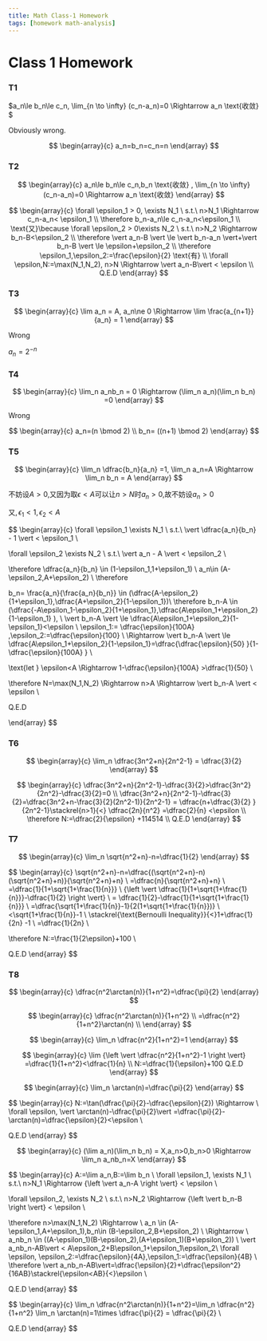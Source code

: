 ```yaml
---
title: Math Class-1 Homework
tags: [homework math-analysis]
---
```


# Class 1 Homework

### T1

<div class='cbox'>

$a_n\le b_n\le c_n, \lim_{n \to \infty} (c_n-a_n)=0  \Rightarrow a_n \text{收敛} $ 

</div>

<div class='cbox'>

Obviously wrong.

$$
\begin{array}{c}
a_n=b_n=c_n=n
\end{array}
$$

</div>


### T2

<div class='cbox'>

$$
\begin{array}{c}
a_n\le b_n\le c_n,b_n \text{收敛}  , \lim_{n \to \infty} (c_n-a_n)=0  \Rightarrow a_n \text{收敛} 
\end{array}
$$

</div>

<div class='pbox'>

$$
\begin{array}{c}
\forall \epsilon_1 > 0, \exists N_1 \ s.t.\ 
n>N_1  \Rightarrow c_n-a_n< \epsilon_1 \\
\therefore b_n-a_n\le c_n-a_n<\epsilon_1 \\
\text{又}\because \forall \epsilon_2 > 0\exists N_2 \ s.t.\ 
n>N_2  \Rightarrow b_n-B<\epsilon_2 \\
\therefore \vert a_n-B \vert \le \vert b_n-a_n \vert+\vert b_n-B \vert \le \epsilon+\epsilon_2 \\
\therefore \epsilon_1,\epsilon_2:=\frac{\epsilon}{2} 
\text{有} \\
\forall \epsilon,N:=\max(N_1,N_2), n>N  \Rightarrow  \vert a_n-B\vert < \epsilon \\
Q.E.D
\end{array}
$$

</div>

### T3

<div class='cbox'>

$$
\begin{array}{c}
\lim a_n = A, a_n\ne 0 \Rightarrow \lim \frac{a_{n+1}}{a_n} = 1 
\end{array}
$$

</div>

<div class='pbox'>

Wrong

$a_n=2^{-n}$

</div>

### T4

<div class='cbox'>

$$
\begin{array}{c}
\lim_n a_nb_n = 0 \Rightarrow (\lim_n a_n)(\lim_n b_n) =0
\end{array}
$$

</div>

<div class='pbox'>

Wrong

$$
\begin{array}{c}
a_n=(n \bmod 2) \\
b_n= ((n+1) \bmod 2)
\end{array}
$$

</div>

### T5

<div class='cbox'>

$$
\begin{array}{c}
\lim_n \dfrac{b_n}{a_n} =1, \lim_n a_n=A  \Rightarrow \lim_n b_n = A
\end{array}
$$

</div>

<div class='pbox'>

不妨设$A>0$,又因为取$\epsilon<A$可以让$n>N$时$a_n>0$,故不妨设$a_n>0$

又$,\epsilon_1<1,\epsilon_2<A$

$$
\begin{array}{c}
\forall \epsilon_1 \exists N_1 \ s.t.\ 
\vert \dfrac{a_n}{b_n} - 1 \vert < \epsilon_1 \\

\forall \epsilon_2 \exists N_2 \ s.t.\ 
\vert a_n - A \vert < \epsilon_2 
 \\

\therefore \dfrac{a_n}{b_n} \in (1-\epsilon_1,1+\epsilon_1) \\
a_n\in (A-\epsilon_2,A+\epsilon_2) \\
\therefore

b_n= \frac{a_n}{\frac{a_n}{b_n}} \in (\dfrac{A-\epsilon_2}{1+\epsilon_1},\dfrac{A+\epsilon_2}{1-\epsilon_1})\\
\therefore  b_n-A \in (\dfrac{-A\epsilon_1-\epsilon_2}{1+\epsilon_1},\dfrac{A\epsilon_1+\epsilon_2}{1-\epsilon_1} ), \\
\vert b_n-A \vert \le \dfrac{A\epsilon_1+\epsilon_2}{1-\epsilon_1}<\epsilon \\
\epsilon_1:= \dfrac{\epsilon}{100A} ,\epsilon_2:=\dfrac{\epsilon}{100} \\
\Rightarrow \vert b_n-A \vert \le \dfrac{A\epsilon_1+\epsilon_2}{1-\epsilon_1}=\dfrac{\dfrac{\epsilon}{50} }{1-\dfrac{\epsilon}{100A} }  \\

\text{let } \epsilon<A  \Rightarrow 1-\dfrac{\epsilon}{100A} >\dfrac{1}{50}  \\

\therefore N=\max(N_1,N_2) \Rightarrow n>A \Rightarrow \vert b_n-A \vert < \epsilon \\

Q.E.D

\end{array}
$$


</div>

### T6

<div class='cbox'>

$$
\begin{array}{c}
\lim_n \dfrac{3n^2+n}{2n^2-1} = \dfrac{3}{2} 
\end{array}
$$

</div>

<div class='pbox'>

$$
\begin{array}{c}
\dfrac{3n^2+n}{2n^2-1}-\dfrac{3}{2}>\dfrac{3n^2}{2n^2}-\dfrac{3}{2}=0  \\
\dfrac{3n^2+n}{2n^2-1}-\dfrac{3}{2}=\dfrac{3n^2+n-\frac{3}{2}(2n^2-1)}{2n^2-1} = \dfrac{n+\dfrac{3}{2} }{2n^2-1}\stackrel{n>1}{<} \dfrac{2n}{n^2} =\dfrac{2}{n} <\epsilon \\
\therefore
N:=\dfrac{2}{\epsilon} +114514 \\
Q.E.D
\end{array}
$$

</div>


### T7

<div class='cbox'>

$$
\begin{array}{c}
\lim_n \sqrt{n^2+n}-n=\dfrac{1}{2}
\end{array}
$$

</div>



<div class='pbox'>

$$
\begin{array}{c}
\sqrt{n^2+n}-n=\dfrac{(\sqrt{n^2+n}-n)(\sqrt{n^2+n}+n)}{\sqrt{n^2+n}+n} \\
=\dfrac{n}{\sqrt{n^2+n}+n} \\
=\dfrac{1}{1+\sqrt{1+\frac{1}{n}}} \\
{\left \vert \dfrac{1}{1+\sqrt{1+\frac{1}{n}}}-\dfrac{1}{2}  \right \vert}  \\
= \dfrac{1}{2}-\dfrac{1}{1+\sqrt{1+\frac{1}{n}}} \\
=\dfrac{\sqrt{1+\frac{1}{n}}-1}{2(1+\sqrt{1+\frac{1}{n}})} \\
<\sqrt{1+\frac{1}{n}}-1 \\
\stackrel{\text{Bernoulli Inequality}}{<}1+\dfrac{1}{2n} -1 \\
=\dfrac{1}{2n} \\

\therefore N:=\frac{1}{2\epsilon}+100 \\

Q.E.D
\end{array}
$$

</div>

### T8

<div class='cbox'>

$$
\begin{array}{c}
\dfrac{n^2\arctan(n)}{1+n^2}=\dfrac{\pi}{2}
\end{array}
$$

</div>

<div class='pbox'>

$$
\begin{array}{c}
\dfrac{n^2\arctan(n)}{1+n^2} \\
=\dfrac{n^2}{1+n^2}\arctan(n) \\
\end{array}
$$

<div class='cbox'>

$$
\begin{array}{c}
\lim_n \dfrac{n^2}{1+n^2}=1
\end{array}
$$

</div>

<div class='pbox'>

$$
\begin{array}{c}
\lim {\left \vert \dfrac{n^2}{1+n^2}-1 \right \vert} =\dfrac{1}{1+n^2}<\dfrac{1}{n} \\
N:=\dfrac{1}{\epsilon}+100
Q.E.D
\end{array}
$$

</div>

<div class='cbox'>

$$
\begin{array}{c}
\lim_n \arctan(n)=\dfrac{\pi}{2} 
\end{array}
$$

</div>

<div class='pbox'>

$$
\begin{array}{c}
N:=\tan(\dfrac{\pi}{2}-\dfrac{\epsilon}{2})
 \Rightarrow  \\
\forall \epsilon, \vert \arctan(n)-\dfrac{\pi}{2}\vert =\dfrac{\pi}{2}-\arctan(n)=\dfrac{\epsilon}{2}<\epsilon \\

Q.E.D
\end{array}
$$

</div>

<div class='cbox'>

$$
\begin{array}{c}
(\lim a_n)(\lim_n b_n) = X,a_n>0,b_n>0  \Rightarrow  \lim_n a_nb_n=X
\end{array}
$$

</div>

<div class='pbox'>

$$
\begin{array}{c}
A:=\lim a_n,B:=\lim b_n \\
\forall \epsilon_1, \exists N_1 \ s.t.\ 
n>N_1  \Rightarrow  {\left \vert a_n-A \right \vert} < \epsilon \\

\forall \epsilon_2, \exists N_2 \ s.t.\ 
n>N_2  \Rightarrow  {\left \vert b_n-B \right \vert} < \epsilon \\

\therefore n>\max(N_1,N_2)  \Rightarrow \\
  a_n \in (A-\epsilon_1,A+\epsilon_1),b_n\in (B-\epsilon_2,B+\epsilon_2) \\
\Rightarrow  \\
a_nb_n \in ((A-\epsilon_1)(B-\epsilon_2),(A+\epsilon_1)(B+\epsilon_2)) \\
\vert a_nb_n-AB\vert < A\epsilon_2+B\epsilon_1+\epsilon_1\epsilon_2\\
\forall \epsilon, \epsilon_2:=\dfrac{\epsilon}{4A},\epsilon_1:=\dfrac{\epsilon}{4B} \\
\therefore \vert a_nb_n-AB\vert=\dfrac{\epsilon}{2}+\dfrac{\epsilon^2}{16AB}\stackrel{\epsilon<AB}{<}\epsilon \\

Q.E.D
\end{array}
$$

</div>

$$
\begin{array}{c}
\lim_n \dfrac{n^2\arctan(n)}{1+n^2}=\lim_n \dfrac{n^2}{1+n^2} \lim_n \arctan(n)=1\times \dfrac{\pi}{2} = \dfrac{\pi}{2} \\

Q.E.D
\end{array}
$$



</div>